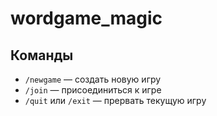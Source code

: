 # wordgame_magic

## Команды

- `/newgame` — создать новую игру
- `/join` — присоединиться к игре
- `/quit` или `/exit` — прервать текущую игру
